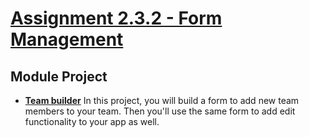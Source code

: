 # [Assignment 2.3.2 - Form Management](https://lambdaschool.instructure.com/courses/1675/assignments/51385)

## Module Project

-   **[Team builder](https://github.com/LambdaSchool/team-builder)**
    In this project, you will build a form to add new team members to your team. Then you'll use the same form to add edit functionality to your app as well.



